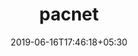 ---
title: "pacnet"
date: 2019-06-16T17:46:18+05:30
type: "organisations"
org_name: "NVIDIA Research Projects"
repo_desc: "Pixel-Adaptive Convolutional Neural Networks (CVPR '19)"
repo_link: https://github.com/NVlabs/pacnet


---